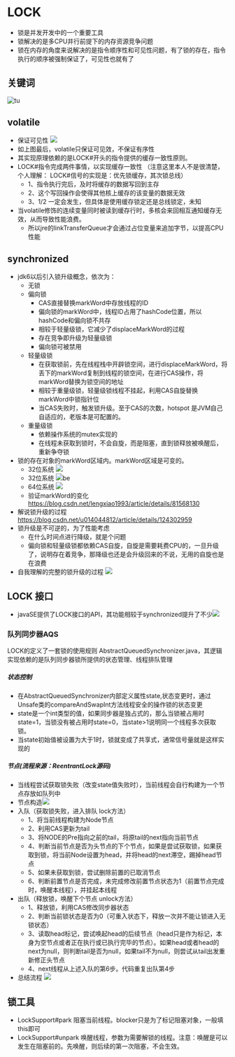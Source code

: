 # LOCK
* 锁是并发开发中的一个重要工具
* 锁解决的是多CPU并行前提下的内存资源竞争问题
* 锁在内存的角度来说解决的是指令顺序性和可见性问题，有了锁的存在，指令执行的顺序被强制保证了，可见性也就有了

## 关键词
![tu](resource/memeryKeyWord.png)

## volatile
* 保证可见性 ![](resource/volatile.png)
* 如上图最后，volatile只保证可见效，不保证有序性
* 其实现原理依赖的是LOCK#开头的指令提供的缓存一致性原则。
* LOCK#指令完成两件事情，以实现缓存一致性  （注意这里本人不是很清楚，个人理解： LOCK#信号的实现是：优先锁缓存，其次锁总线）
    * 1、指令执行完后，及时将缓存的数据写回到主存
    * 2、这个写回操作会使得其他核上缓存的该变量的数据无效
    * 3、1/2 一定会发生，但具体是使用缓存锁定还是总线锁定，未知
* 当volatile修饰的连续变量同时被读到缓存行时，多核会来回相互通知缓存无效，从而导致性能浪费。
    * 所以jre的linkTransferQueue才会通过占位变量来追加字节，以提高CPU性能


## synchronized
* jdk6以后引入锁升级概念，依次为：
    * 无锁 
    * 偏向锁    
        * CAS直接替换markWord中存放线程的ID
        * 偏向锁的markWord中，线程ID占用了hashCode位置，所以hashCode和偏向锁不共存
        * 相较于轻量级锁，它减少了displaceMarkWord的过程
        * 存在竞争即升级为轻量级锁
        * 偏向锁可被禁用
    * 轻量级锁  
        * 在获取锁前，先在线程栈中开辟锁空间，进行displaceMarkWord，将丢下的markWord复制到线程的锁空间，在进行CAS操作，将markWord替换为锁空间的地址
        * 相较于重量级锁，轻量级锁线程不挂起，利用CAS自旋替换markWord中锁指针位
        * 当CAS失败时，触发锁升级。至于CAS的次数，hotspot 是JVM自己自适应的，老版本是可配置的。
    * 重量级锁  
        * 依赖操作系统的mutex实现的
        * 在线程未获取到锁时，不会自旋，而是阻塞，直到锁释放被唤醒后，重新争夺锁
* 锁的存在对象的markWord区域内。markWord区域是可变的。
   * 32位系统 ![](resource/32位系统无锁.png)
   * 32位系统 ![](resource/32位系统锁.png)be
   * 64位系统 ![](resource/64位系统无锁.png)
   * 验证markWord的变化 https://blog.csdn.net/lengxiao1993/article/details/81568130
* 解说锁升级的过程    https://blog.csdn.net/u014044812/article/details/124302959
* 锁升级是不可逆的，为了性能考虑
    * 在什么时间点进行降级，就是个问题
    * 偏向锁和轻量级锁都依赖CAS自旋，自旋是需要耗费CPU的，一旦升级了，说明存在着竞争，那降级也还是会升级回来的不说，无用的自旋也是在浪费
* 自我理解的完整的锁升级的过程 ![](resource/synchronizedew.png)               
    
## LOCK 接口
* javaSE提供了LOCK接口的API，其功能相较于synchronized提升了不少![](./resource/LOCK接口.png)

### 队列同步器AQS
LOCK的定义了一套锁的使用规则 AbstractQueuedSynchronizer.java，其逻辑实现依赖的是队列同步器锁所提供的状态管理、线程排队管理

##### 状态控制
* 在AbstractQueuedSynchronizer内部定义属性state,状态变更时，通过Unsafe类的compareAndSwapInt方法线程安全的操作锁的状态变更
* state是一个int类型的值，如果同步器是独占式的，那么当锁被占用时state=1，当锁没有被占用时state=0，当state>1说明同一个线程多次获取锁。
* 当state初始值被设置为大于1时，锁就变成了共享式，通常信号量就是这样实现的

##### 节点(流程来源：ReentrantLock源码)
* 当线程尝试获取锁失败（改变state值失败时），当前线程会自行构建为一个节点存放如队列中
* 节点构造![](./resource/LOCK_Node.png)
* 入队（获取锁失败，进入排队 lock方法）
  * 1、将当前线程构建为Node节点
  * 2、利用CAS更新为tail
  * 3、将NODE的Pre指向之前的tail，将原tail的next指向当前节点
  * 4、判断当前节点是否为头节点的下个节点，如果是尝试获取锁，如果获取到锁，将当前Node设置为head，并将head的next滞空，踢掉head节点
  * 5、如果未获取到锁，尝试删除前置的已取消节点
  * 6、判断前置节点是否完成，未完成修改前置节点状态为1（前置节点完成时，唤醒本线程），并挂起本线程
* 出队（释放锁，唤醒下个节点 unlock方法）
    * 1、释放锁，利用CAS修改同步器状态
    * 2、判断当前锁状态是否为0（可重入状态下，释放一次并不能让锁进入无锁状态）
    * 3、读取head标记，尝试唤起head的后续节点（head只是作为标记，本身为空节点或者正在执行或已执行完毕的节点）。如果head或者head的next为null，则判断tail是否为null，如果tail不为null，则尝试从tail出发重新修正头节点
    * 4、next线程从上述入队的第6步。代码重复出队第4步
* 总结流程 ![](./resource/AQS.png)

## 锁工具
* LockSupport#park 阻塞当前线程。blocker只是为了标记阻塞对象，一般填this即可
* LockSupport#unpark 唤醒线程，参数为需要解锁的线程。注意：唤醒是可以发生在阻塞前的。先唤醒，则后续的第一次阻塞，不会生效。



